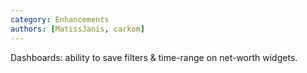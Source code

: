 ```yaml
---
category: Enhancements
authors: [MatissJanis, carkom]
---
```


Dashboards: ability to save filters & time-range on net-worth widgets.
